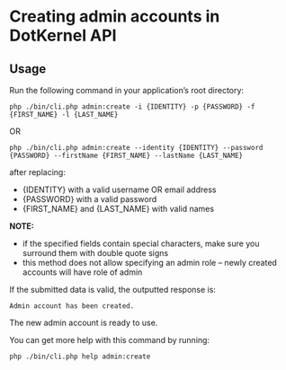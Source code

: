 # Creating admin accounts in DotKernel API

## Usage

Run the following command in your application’s root directory:
```shell
php ./bin/cli.php admin:create -i {IDENTITY} -p {PASSWORD} -f {FIRST_NAME} -l {LAST_NAME}
```

OR

```shell
php ./bin/cli.php admin:create --identity {IDENTITY} --password {PASSWORD} --firstName {FIRST_NAME} --lastName {LAST_NAME}
```

after replacing:

* {IDENTITY} with a valid username OR email address
* {PASSWORD} with a valid password
* {FIRST_NAME} and {LAST_NAME} with valid names

**NOTE:**

* if the specified fields contain special characters, make sure you surround them with double quote signs
* this method does not allow specifying an admin role – newly created accounts will have role of admin

If the submitted data is valid, the outputted response is:

```text
Admin account has been created.
```
The new admin account is ready to use.

You can get more help with this command by running:

```shell
php ./bin/cli.php help admin:create
```
